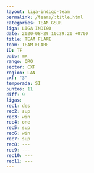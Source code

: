 ```yaml
---
layout: liga-indigo-team
permalink: /teams/:title.html
categories: TEAM GSUR
liga: LIGA INDIGO
date: 2020-08-29 10:29:20 +0700
title: TEAM FLARE
team: TEAM FLARE
ID: TF
pais: mx
rango: ORO
sector: CXF
region: LAN
cxf: "3"
temporada: SI
puntos: 11
diff: 9
ligas: 
rec1: des
rec2: sup
rec3: win
rec4: one
rec5: sup
rec6: win
rec7: sup
rec8: ---
rec9: ---
rec10: ---
rec11: ---
---
```



